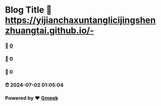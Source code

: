 # Blog Title :link: https://yijianchaxuntanglicijingshenzhuangtai.github.io/- 
### :page_facing_up: [0](https://yijianchaxuntanglicijingshenzhuangtai.github.io/-/tag.html) 
### :speech_balloon: 0 
### :hibiscus: 0 
### :alarm_clock: 2024-07-02 01:05:04 
### Powered by :heart: [Gmeek](https://github.com/Meekdai/Gmeek)
